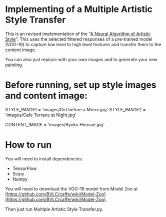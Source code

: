 # Implementing of a Multiple Artistic Style Transfer #

This is an revised implementation of the "[A Neural Algorithm of Artistic Style](http://arxiv.org/abs/1508.06576)". This uses the selected filtered responses of a pre-trained model (VGG-19) to capture low level to high level features and transfer them to the content image.

You can also just replace with your own images and to generate your new painting.

# Before running, set up style images and content image:

STYLE_IMAGE1 = 'images/Girl before a Mirror.jpg'
STYLE_IMAGE2 = 'images/Cafe Terrace at Night.jpg'

CONTENT_IMAGE = 'images/Ryoko Hirosue.jpg'

# How to run

You will need to install dependencies:

- TensorFlow
- Scipy
- Numpy

You will need to download the VGG-19 model from Model Zoo at [https://github.com/BVLC/caffe/wiki/Model-Zoo](https://github.com/BVLC/caffe/wiki/Model-Zoo).

Then just run Multiple Artistic Style Transfer.py.
